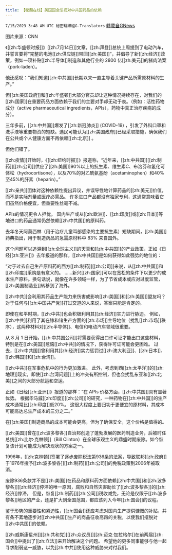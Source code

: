 ```yaml
---
title: 【秘翻在线】美国国会忽视对中共国药品的依赖
---
```

`7/15/2023 3:48 AM UTC 秘密翻譯組G-Translators` [轉載自GNews](https://gnews.org/articles/1462073)

图片来源：CNN

《[[zh:华盛顿时报]]》[[zh:7月14日]]文章，[[zh:拜登]]总统上周提到了电动汽车，并誓言要将“完整的电池[[zh:供应链]]带回[[zh:美国]]”，并倡导了新[[zh:经济]]政策，例如一项补贴[[zh:半导体]]制造和其他行业的 2800 亿[[zh:美元]]的猪肉法案（pork-laden）。

他还感叹：“我们知道[[zh:中共国]]长期以来一直主导着关键产品所需原材料的生产。”

但[[zh:美国政府]]和[[zh:华盛顿]]大部分官员却让这种情况持续存在，对我们的[[zh:国家]]在重要药品方面依赖于我们的主要对手却无动于衷。（例如：活性药物成分（active pharmaceutical ingredients，APIs），药物中真正治疗疾病的成分）。

三年多前，[[zh:中共国]]爆发了[[zh:新冠肺炎]] (COVID-19) ，引发了外科口罩和洗手液等重要物资的短缺。选民可能认为[[zh:美国政府]]已经采取措施，确保我们在公共或个人健康方面不再依赖[[zh:北京]] 。

但他们错了。

[[zh:疫情]]开始时，《[[zh:纽约时报]]》报道称，“近年来，[[zh:中共国]][[zh:制药]][[zh:公司]]供应了[[zh:美国]]90%以上的抗生素、维生素C、布洛芬和氢化可体松（hydrocortisone），以及70%的对乙酰氨基酚（acetaminophen）和40%至45%的肝素（heparin）。”

[[zh:亲共]]团体对这种依赖性提出异议，并误导性地计算药品的[[zh:美元]]价值，而不是实际剂量或医疗必需品。 许多进口产品都没有独家专利，这通常意味着它们虽然价格便宜，但重要性丝毫不减。

APIs的情况更令人担忧。 国内生产或从[[zh:欧洲]]、[[zh:印度]]或[[zh:日本]]等地进口的药品通常仍然依赖[[zh:中共国]]的原料药。

去年冬天阿莫西林（用于治疗儿童耳部感染的主要抗生素）短缺期间，[[zh:美国]]药典指出，用于制造药品的急需原材料中 83% 来自国外。

这个问题可以追溯到[[zh:全球主义]]的天真和[[zh:中共国]]的产业政策，正如《日经[[zh:亚洲]]》去年报道的那样，[[zh:中共国]]是如何获得如此强势的地位的：

“对于过去自己生产原料药的西方[[zh:制药]][[zh:公司]]来说，从[[zh:中共国]]和[[zh:印度]]采购是有意义的。  ......新兴[[zh:国家]]可以在宽松的条件下以更少的成本生产原料。换句话说，就像在许多领域一样，为了节省成本或应对过度监管，[[zh:美国制造业]]转移到了海外。

[[zh:中共]]会利用其药品生产能力来伤害或影响[[zh:美国]]和[[zh:美国]]盟友吗？ 对于任何与[[zh:中国共产党]]打过交道的人来说，答案只能是肯定的。

即使在和平时期，[[zh:中共]]也会积极利用其[[zh:经济]]实力进行胁迫。 例如，[[zh:中共]]利用了其在镓和锗生产方面的[[zh:市场]]主导地位（扰乱[[zh:市场]]秩序），这两种材料对[[zh:半导体]]、电信和电动汽车领域很重要。

从 8 月 1 日开始，[[zh:中共国公司]]将需要获得出口许可证才能出口这些材料，特别是在[[zh:美国]]惹恼[[zh:中共]]的情况下，获得许可证可能会更困难。 过去，[[zh:中共国]]曾利用其[[zh:经济]]实力惩罚过[[zh:澳大利亚]]、[[zh:日本]]、[[zh:韩国]]和[[zh:台湾]]。

[[zh:中共]]在军事危机中的行为更加激进。 此外，考虑到西[[zh:太平洋]]的[[zh:地理]]现实，即使[[zh:台湾问题]]上的冲突有所控制，但也会扰乱东亚和[[zh:北美]]之间的大部分航运和空运。

正如《日经[[zh:亚洲]]》报道的那样：“在 APIs 价格方面，[[zh:中共国]]具有显著优势。 根据毕马威[[zh:印度]][[zh:公司]]的研究，一种药物在[[zh:中共国]]的生产成本通常比[[zh:印度]]低20%。 这很大程度上要归功于更便宜的原材料，其成本可能高达总生产成本的三分之二。”

在[[zh:美国]]制造商品的成本可能会更高，但为了确保安全，这个价格是值得的。

[[zh:美国]]曾在[[zh:波多黎各]]自治邦创造了蓬勃发展的医药制造业务，后被时任总统[[zh:比尔·克林顿]]（Bill Clinton）在全球乐观主义的鼎盛时期废除。如今恢复该计划可能成为解决现状的方案之一。

1996年，[[zh:克林顿]]签署了逐步废除税法第936条的法案，导致联邦[[zh:政府]]于1976年授予[[zh:波多黎各]][[zh:制药]][[zh:公司]]的免税政策到2006年被取消。

废除936条款并不是[[zh:美国]]在药品和原料药方面依赖[[zh:中共国]]和[[zh:波多黎各]][[zh:经济]]停滞的唯一原因，腐败和自然灾害助长了[[zh:波多黎各]]的[[zh:经济]]停滞。 但是，恢复[[zh:制药]][[zh:公司]]税收减免，无论是仅限于[[zh:波多黎各]]地区的产业，还是扩大到全国范围，都应该列入今年[[zh:国会]]的议程。

鉴于形势的重要性和紧迫性，[[zh:国会]]还应考虑对国内生产提供慷慨的补贴，并有条不紊地逐步对[[zh:中共国]]生产的商品征收高昂的关税，以使我们摆脱对[[zh:中共国]]的依赖。

[[zh:威斯康星州]][[zh:共和党]][[zh:众议员]][[zh:迈克·加拉格尔]]在前两届[[zh:国会]]中提出了[[zh:立法]]来开始解决这个问题。 希望他的更多同事能够与他一起寻求削弱这一威胁，以免[[zh:中共]]使用这种威胁来对付我们。
